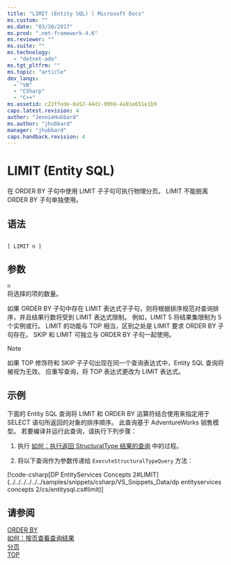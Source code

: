 ```yaml
---
title: "LIMIT (Entity SQL) | Microsoft Docs"
ms.custom: ""
ms.date: "03/30/2017"
ms.prod: ".net-framework-4.6"
ms.reviewer: ""
ms.suite: ""
ms.technology: 
  - "dotnet-ado"
ms.tgt_pltfrm: ""
ms.topic: "article"
dev_langs: 
  - "VB"
  - "CSharp"
  - "C++"
ms.assetid: c22ffede-0a52-44d1-99b9-4a91e651e1b9
caps.latest.revision: 4
author: "JennieHubbard"
ms.author: "jhubbard"
manager: "jhubbard"
caps.handback.revision: 4
---
```

# LIMIT (Entity SQL)
在 ORDER BY 子句中使用 LIMIT 子子句可执行物理分页。 LIMIT 不能脱离 ORDER BY 子句单独使用。  
  
## 语法  
  
```  
  
[ LIMIT n ]  
```  
  
## 参数  
 `n`  
 将选择的项的数量。  
  
 如果 ORDER BY 子句中存在 LIMIT 表达式子子句，则将根据排序规范对查询排序，并且结果行数将受到 LIMIT 表达式限制。 例如，LIMIT 5 将结果集限制为 5 个实例或行。 LIMIT 的功能与 TOP 相当，区别之处是 LIMIT 要求 ORDER BY 子句存在。 SKIP 和 LIMIT 可独立与 ORDER BY 子句一起使用。  
  
> [!NOTE]
>  如果 TOP 修饰符和 SKIP 子子句出现在同一个查询表达式中，Entity SQL 查询将被视为无效。 应重写查询，将 TOP 表达式更改为 LIMIT 表达式。  
  
## 示例  
 下面的 Entity SQL 查询将 LIMIT 和 ORDER BY 运算符结合使用来指定用于 SELECT 语句所返回的对象的排序顺序。 此查询基于 AdventureWorks 销售模型。 若要编译并运行此查询，请执行下列步骤：  
  
1.  执行 [如何：执行返回 StructuralType 结果的查询](../../../../../../docs/framework/data/adonet/ef/how-to-execute-a-query-that-returns-structuraltype-results.md) 中的过程。  
  
2.  将以下查询作为参数传递给 `ExecuteStructuralTypeQuery` 方法：  
  
 [!code-csharp[DP EntityServices Concepts 2#LIMIT](../../../../../../samples/snippets/csharp/VS_Snippets_Data/dp entityservices concepts 2/cs/entitysql.cs#limit)]  
  
## 请参阅  
 [ORDER BY](../../../../../../docs/framework/data/adonet/ef/language-reference/order-by-entity-sql.md)   
 [如何：按页查看查询结果](http://msdn.microsoft.com/zh-cn/ffc0f920-e7de-42e0-9b12-ef356421d030)   
 [分页](../../../../../../docs/framework/data/adonet/ef/language-reference/paging-entity-sql.md)   
 [TOP](../../../../../../docs/framework/data/adonet/ef/language-reference/top-entity-sql.md)